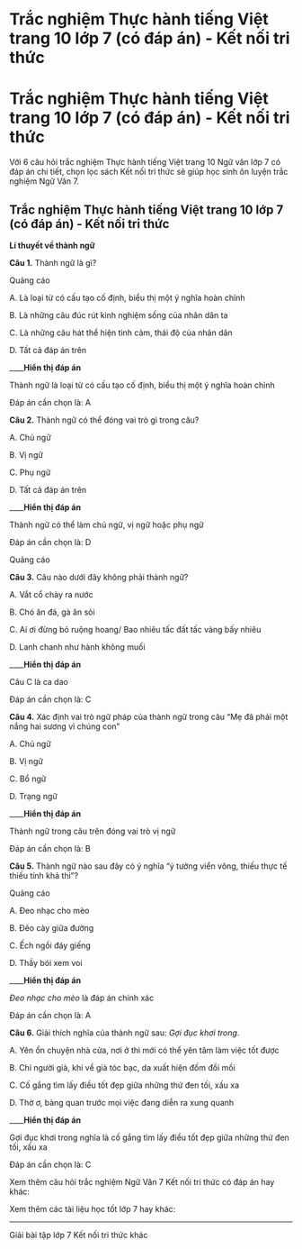 # Trắc nghiệm Thực hành tiếng Việt trang 10 lớp 7 (có đáp án) - Kết nối tri thức

# Trắc nghiệm Thực hành tiếng Việt trang 10 lớp 7 (có đáp án) - Kết nối tri thức

Với 6 câu hỏi trắc nghiệm Thực hành tiếng Việt trang 10 Ngữ văn lớp 7 có đáp án chi tiết, chọn lọc sách Kết nối tri thức sẽ giúp học sinh ôn luyện trắc nghiệm Ngữ Văn 7.

## Trắc nghiệm Thực hành tiếng Việt trang 10 lớp 7 (có đáp án) - Kết nối tri thức

**Lí thuyết về thành ngữ**

**Câu 1.** Thành ngữ là gì?

Quảng cáo

A. Là loại từ có cấu tạo cố định, biểu thị một ý nghĩa hoàn chỉnh

B. Là những câu đúc rút kinh nghiệm sống của nhân dân ta

C. Là những câu hát thể hiện tình cảm, thái độ của nhân dân

D. Tất cả đáp án trên

____**Hiển thị đáp án**

Thành ngữ là loại từ có cấu tạo cố định, biểu thị một ý nghĩa hoàn chỉnh

Đáp án cần chọn là: A

**Câu 2.** Thành ngữ có thể đóng vai trò gì trong câu?

A. Chủ ngữ

B. Vị ngữ

C. Phụ ngữ

D. Tất cả đáp án trên

____**Hiển thị đáp án**

Thành ngữ có thể làm chủ ngữ, vị ngữ hoặc phụ ngữ

Đáp án cần chọn là: D

Quảng cáo

**Câu 3.** Câu nào dưới đây không phải thành ngữ?

A. Vắt cổ chày ra nước

B. Chó ăn đá, gà ăn sỏi

C. Ai ơi đừng bỏ ruộng hoang/ Bao nhiêu tấc đất tấc vàng bấy nhiêu

D. Lanh chanh như hành không muối

____**Hiển thị đáp án**

Câu C là ca dao

Đáp án cần chọn là: C

**Câu 4.** Xác định vai trò ngữ pháp của thành ngữ trong câu “Mẹ đã phải một nắng hai sương vì chúng con”

A. Chủ ngữ

B. Vị ngữ

C. Bổ ngữ

D. Trạng ngữ

____**Hiển thị đáp án**

Thành ngữ trong câu trên đóng vai trò vị ngữ

Đáp án cần chọn là: B

**Câu 5.** Thành ngữ nào sau đây có ý nghĩa “ý tưởng viển vông, thiếu thực tế thiếu tính khả thi”?

Quảng cáo

A. Đeo nhạc cho mèo

B. Đẽo cày giữa đường

C. Ếch ngồi đáy giếng

D. Thầy bói xem voi

____**Hiển thị đáp án**

_Đeo nhạc cho mèo_ là đáp án chính xác

Đáp án cần chọn là: A

**Câu 6.** Giải thích nghĩa của thành ngữ sau:  _Gợi đục khơi trong_.

A. Yên ổn chuyện nhà cửa, nơi ở thì mới có thể yên tâm làm việc tốt được

B. Chỉ người già, khi về già tóc bạc, da xuất hiện đốm đồi mồi

C. Cố gắng tìm lấy điều tốt đẹp giữa những thứ đen tối, xấu xa

D. Thờ ơ, bàng quan trước mọi việc đang diễn ra xung quanh

____**Hiển thị đáp án**

Gợi đục khơi trong nghĩa là cố gắng tìm lấy điều tốt đẹp giữa những thứ đen tối, xấu xa

Đáp án cần chọn là: C

Xem thêm câu hỏi trắc nghiệm Ngữ Văn 7 Kết nối tri thức có đáp án hay khác:

Xem thêm các tài liệu học tốt lớp 7 hay khác:

* * *

Giải bài tập lớp 7 Kết nối tri thức khác
